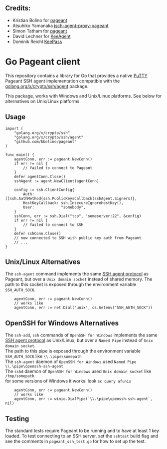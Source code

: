 ## Credits:

- Kristian Bolino for [pageant](https://github.com/kbolino/pageant)
- Atsuhiko Yamanaka [jsch-agent-proxy-pageant](https://github.com/ymnk/jsch-agent-proxy/tree/master/jsch-agent-proxy-pageant)
- Simon Tatham for [pageant](https://www.chiark.greenend.org.uk/~sgtatham)
- David Lechner for [KeeAgent](https://github.com/dlech/KeeAgent)
- Dominik Reichl [KeePass](https://sourceforge.net/projects/keepass)

# Go Pageant client

This repository contains a library for Go that provides a native
[PuTTY][putty] Pageant SSH agent implementation compatible with the
[golang.org/x/crypto/ssh/agent][go-ssh-agent] package.

This package, works with Windows and Unix/Linux platforms.
See below for alternatives on Unix/Linux platforms. 

[putty]: https://www.chiark.greenend.org.uk/~sgtatham/
[go-ssh-agent]: https://godoc.org/golang.org/x/crypto/ssh/agent

## Usage

```golang
import (
	"golang.org/x/crypto/ssh"
	"golang.org/x/crypto/ssh/agent"
	"github.com/kbolino/pageant"
)

func main() {
	agentConn, err := pageant.NewConn()
	if err != nil {
		// failed to connect to Pageant
	}
	defer agentConn.Close()
	sshAgent := agent.NewClient(agentConn)

	config := ssh.ClientConfig{
		Auth:            []ssh.AuthMethod{ssh.PublicKeysCallback(sshAgent.Signers)},
		HostKeyCallback: ssh.InsecureIgnoreHostKey(),
		User:            "somebody",
	}
	sshConn, err := ssh.Dial("tcp", "someserver:22", &config)
	if err != nil {
		// failed to connect to SSH
	}
	defer sshConn.Close()
	// now connected to SSH with public key auth from Pageant
	// ...
}
```

## Unix/Linux Alternatives

The `ssh-agent` command implements the same [SSH agent protocol][ssh-agent]
as Pageant, but over a `Unix domain socket` instead of shared memory.
The path to this socket is exposed through the environment variable
`SSH_AUTH_SOCK`.

```golang
	agentConn, err := pageant.NewConn()
	// works like
	agentConn, err := net.Dial("unix", os.Getenv("SSH_AUTH_SOCK"))
```

## OpenSSH for Windows Alternatives

The `ssh-add`, `ssh` commands of `OpenSSH for Windows` implements the same [SSH agent protocol][ssh-agent]
as Unix/Linux, but over a `Named Pipe` instead of `Unix domain socket`.<br>
The path to this pipe is exposed through the environment variable `SSH_AUTH_SOCK` like `\\.\pipe\somepath`<br>
The `ssh-agent` daemon of `OpenSSH for Windows` used `Named Pipe` `\\.\pipe\openssh-ssh-agent`<br>
The `sshd` daemon of `OpenSSH for Windows` used `Unix domain socket` like `/tmp/somepath`<br>
for some versions of Windows it works: look `sc query afunix`

```golang
	agentConn, err := pageant.NewConn()
	// works like
	agentConn, err := winio.DialPipe(`\\.\pipe\openssh-ssh-agent`, nil)
```


[ssh-agent]: https://tools.ietf.org/html/draft-miller-ssh-agent-02

## Testing

The standard tests require Pageant to be running and to have at least 1
key loaded.
To test connecting to an SSH server, set the `sshtest` build flag and
see the comments in `pageant_ssh_test.go` for how to set up the test. 
